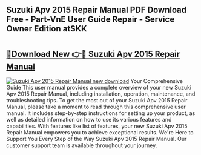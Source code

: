 ## Suzuki Apv 2015 Repair Manual PDF Download Free - Part-VnE User Guide Repair - Service Owner Edition atSKK

# <h2><a href="http://bc71562.oget.top/?id=Suzuki+Apv+2015+Repair+Manual">🔗Download New 👉🔴 Suzuki Apv 2015 Repair Manual</a></h2>

[![Suzuki Apv 2015 Repair Manual new download](https://i.imgur.com/5g1atiW.png)](http://bc71562.oget.top/?id=Suzuki+Apv+2015+Repair+Manual)
Your Comprehensive Guide This user manual provides a complete overview of your new Suzuki Apv 2015 Repair Manual, including installation, operation, maintenance, and troubleshooting tips. To get the most out of your Suzuki Apv 2015 Repair Manual, please take a moment to read through this comprehensive user manual. It includes step-by-step instructions for setting up your product, as well as detailed information on how to use its various features and capabilities. With features like list of features, your new Suzuki Apv 2015 Repair Manual empowers you to achieve exceptional results. We're Here to Support You Every Step of the Way Suzuki Apv 2015 Repair Manual. Our customer support team is available throughout your journey.
